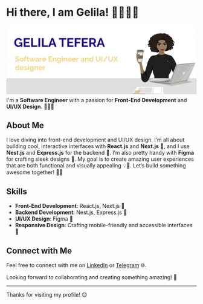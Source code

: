 # Hi there, I am Gelila! 👩🏻‍💻👋

![My Profile Picture](github.png) 
I'm a **Software Engineer** with a passion for **Front-End Development** and **UI/UX Design**. 👨‍💻✨

## About Me

I love diving into front-end development and UI/UX design. I’m all about building cool, interactive interfaces with **React.js** and **Next.js** 🚀, and I use **Nest.js** and **Express.js** for the backend 🔧. I’m also pretty handy with **Figma** for crafting sleek designs 🎨. My goal is to create amazing user experiences that are both functional and visually appealing 💡🌟. Let’s build something awesome together! 🌟🚀

## Skills

- **Front-End Development**: React.js, Next.js 🚀
- **Backend Development**: Nest.js, Express.js 🔧
- **UI/UX Design**: Figma 🎨
- **Responsive Design**: Crafting mobile-friendly and accessible interfaces 📱

## Connect with Me

Feel free to connect with me on [LinkedIn](https://www.linkedin.com/in/gelila-tefera-7a7006259/) or [Telegram](https://t.me/gelila575) 🌐.


Looking forward to collaborating and creating something amazing! 🚀

---

Thanks for visiting my profile! 😊


